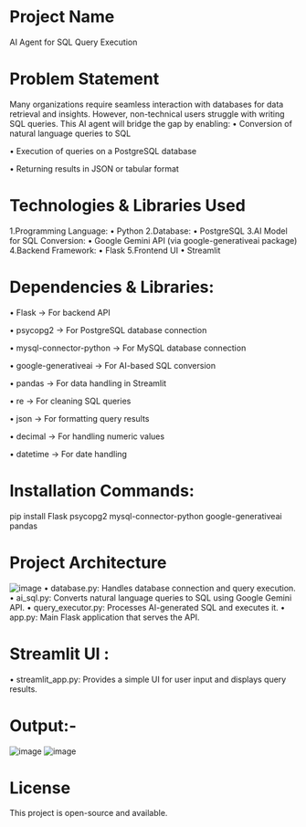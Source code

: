# Project Name
AI Agent for SQL Query Execution
# Problem Statement 
Many organizations require seamless interaction with databases for data retrieval and 
insights. However, non-technical users struggle with writing SQL queries. This AI agent will 
bridge the gap by enabling: 
• Conversion of natural language queries to SQL

• Execution of queries on a PostgreSQL database 

• Returning results in JSON or tabular format

# Technologies & Libraries Used 
1.Programming Language: 
• Python 
2.Database: 
• PostgreSQL
3.AI Model for SQL Conversion: 
• Google Gemini API (via google-generativeai package) 
4.Backend Framework: 
• Flask 
5.Frontend UI 
• Streamlit

# Dependencies & Libraries: 
• Flask → For backend API 

• psycopg2 → For PostgreSQL database connection 

• mysql-connector-python → For MySQL database connection 

• google-generativeai → For AI-based SQL conversion 

• pandas → For data handling in Streamlit 

• re → For cleaning SQL queries 

• json → For formatting query results 

• decimal → For handling numeric values 

• datetime → For date handling

# Installation Commands:
pip install Flask psycopg2 mysql-connector-python google-generativeai pandas 

# Project Architecture 
![image](https://github.com/user-attachments/assets/bf98a5b1-b1cc-4a46-a83b-4e227c39161d)
• database.py: Handles database connection and query execution. 
• ai_sql.py: Converts natural language queries to SQL using Google Gemini API. 
• query_executor.py: Processes AI-generated SQL and executes it. 
• app.py: Main Flask application that serves the API. 

# Streamlit UI : 
• streamlit_app.py: Provides a simple UI for user input and displays query results.

# Output:- 
![image](https://github.com/user-attachments/assets/90ac2262-1d95-4ee3-9de4-f4ea3ee9a8a8)
![image](https://github.com/user-attachments/assets/da1234e4-935d-492d-8ba7-13a4dda3ba2e)

# License
This project is open-source and available.




